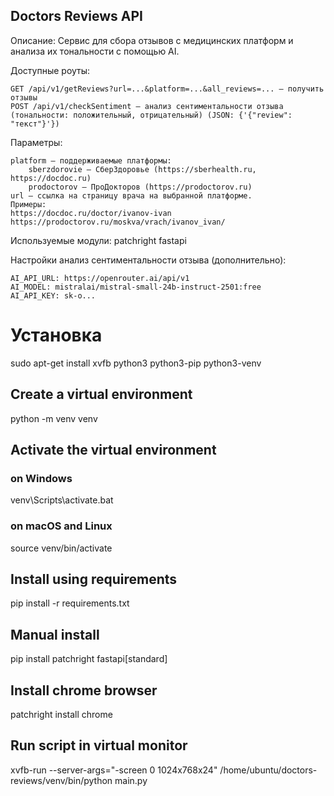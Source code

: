 ## Doctors Reviews API

 Описание:
Сервис для сбора отзывов с медицинских платформ и анализа их тональности с помощью AI.

Доступные роуты:

    GET /api/v1/getReviews?url=...&platform=...&all_reviews=... — получить отзывы
    POST /api/v1/checkSentiment — анализ сентиментальности отзыва (тональности: положительный, отрицательный) (JSON: {'{"review": "текст"}'})

Параметры:

    platform — поддерживаемые платформы:
        sberzdorovie — СберЗдоровье (https://sberhealth.ru, https://docdoc.ru)
        prodoctorov — ПроДокторов (https://prodoctorov.ru)
    url — ссылка на страницу врача на выбранной платформе.
    Примеры:
    https://docdoc.ru/doctor/ivanov-ivan
    https://prodoctorov.ru/moskva/vrach/ivanov_ivan/

Используемые модули:
    patchright
    fastapi
    
Настройки анализ сентиментальности отзыва (дополнительно):

    AI_API_URL: https://openrouter.ai/api/v1
    AI_MODEL: mistralai/mistral-small-24b-instruct-2501:free
    AI_API_KEY: sk-o...


# Установка

sudo apt-get install xvfb python3 python3-pip python3-venv 

## Create a virtual environment 
python -m venv venv

## Activate the virtual environment

###  on Windows
venv\Scripts\activate.bat

### on macOS and Linux
source venv/bin/activate

## Install using requirements
pip install -r requirements.txt

## Manual install
pip install patchright fastapi[standard]



## Install chrome browser
patchright install chrome

## Run script in virtual monitor
xvfb-run --server-args="-screen 0 1024x768x24" /home/ubuntu/doctors-reviews/venv/bin/python main.py
